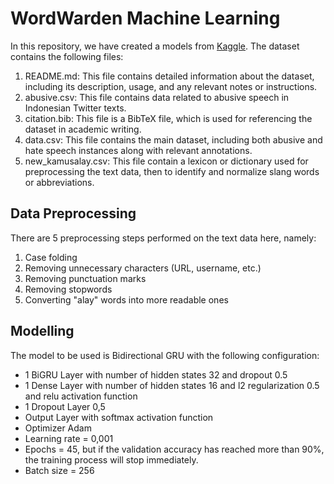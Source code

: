 # WordWarden Machine Learning

In this repository, we have created a models from [Kaggle](https://www.kaggle.com/datasets/ilhamfp31/indonesian-abusive-and-hate-speech-twitter-text). The dataset contains the following files:

1. README.md: This file contains detailed information about the dataset, including its description, usage, and any relevant notes or instructions.
2. abusive.csv: This file contains data related to abusive speech in Indonesian Twitter texts.
3. citation.bib: This file is a BibTeX file, which is used for referencing the dataset in academic writing.
4. data.csv: This file contains the main dataset, including both abusive and hate speech instances along with relevant annotations.
5. new_kamusalay.csv: This file contain a lexicon or dictionary used for preprocessing the text data, then to identify and normalize slang words or abbreviations.

## Data Preprocessing

There are 5 preprocessing steps performed on the text data here, namely:

1. Case folding
2. Removing unnecessary characters (URL, username, etc.)
3. Removing punctuation marks
4. Removing stopwords
5. Converting "alay" words into more readable ones

## Modelling

The model to be used is Bidirectional GRU with the following configuration:

- 1 BiGRU Layer with number of hidden states 32 and dropout 0.5
- 1 Dense Layer with number of hidden states 16 and l2 regularization 0.5 and relu activation function
- 1 Dropout Layer 0,5
- Output Layer with softmax activation function
- Optimizer Adam
- Learning rate = 0,001
- Epochs = 45, but if the validation accuracy has reached more than 90%, the training process will stop immediately.
- Batch size = 256
